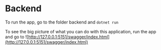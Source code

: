# Backend

To run the app, go to the folder backend and `dotnet run`

To see the big picture of what you can do with this application, run the app and go to
![http://127.0.0.1:5151/swagger/index.html](http://127.0.0.1:5151/swagger/index.html)
